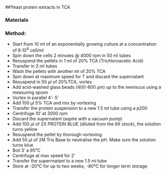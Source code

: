 ##Yeast protein extracts in TCA

### Materials

### Method:
  * Start from 10 ml of an exponentially growing culture at a concentration of 8⋅10<sup>6</sup> cell/ml
  * Spin down the cells 2 minutes @ 4000 rpm in 50 ml tubes
  * Resuspend the pellets in 1 ml of 20% TCA (Trichloroacetic Acid)
  * Transfer in 2 ml tubes
  * Wash the pellets with another ml of 20% TCA
  * Spin down at maximum speed for 1′ and discard the supernatant
  * Resuspend in 50 μl of 20%TCA, vortex
  * Add acid-washed glass beads (400-600 μm) up to the meniscus using a measuring spoon
  * Vortex in parallel 4’- 5′
  * Add 100 μl 5% TCA and mix by vortexing
  * Transfer the protein suspension to a new 1.5 ml tube using a p200
  * Centrifuge 10′ at 3000 rpm
  * Discard the supernatant (aspire with a vacuum pump)
  * Add 100 μl of 2X PROTEIN BLUE (diluted from the 6X stock), the solution turns yellow
  * Resuspend the pellet by thorough vortexing
  * Add 50 μl of 2M Tris Base to neutralise the pH. Make sure the solution turns blue
  * Boil 3’ a 95°C
  * Centrifuge at max speed for 2’
  * Transfer the superrnatant to a new 1.5 ml tube
  * Store at -20°C for up to two weeks, -80°C for longer term storage
